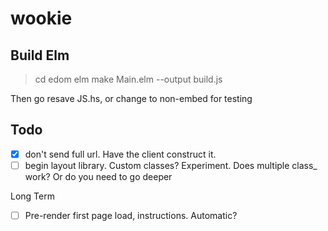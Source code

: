 # wookie


Build Elm
--------

   > cd edom
   > elm make Main.elm --output build.js

Then go resave JS.hs, or change to non-embed for testing

Todo
-----

- [x] don't send full url. Have the client construct it.
- [ ] begin layout library. Custom classes? Experiment. Does multiple class_ work? Or do you need to go deeper

Long Term
- [ ] Pre-render first page load, instructions. Automatic?
